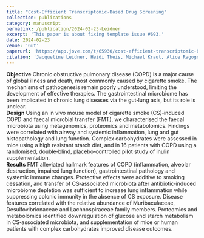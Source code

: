 ```yaml
---
title: "Cost-Efficient Transcriptomic-Based Drug Screening"
collection: publications
category: manuscript
permalink: /publication/2024-02-23-Leidner
excerpt: 'This paper is about fixing template issue #693.'
date: 2024-02-23
venue: 'Gut'
paperurl: 'https://app.jove.com/t/65930/cost-efficient-transcriptomic-based-drug-screening'
citation: 'Jacqueline Leidner, Heidi Theis, Michael Kraut, Alice Ragogna, Marc Beyer, Joachim Schultze, Jonas Schulte-Schrepping, Caterina Carraro, Lorenzo Bonaguro. (2024). &quot;Cost-Efficient Transcriptomic-Based Drug Screening.&quot; <i>Jove</i>. 204.'
---
```


**Objective** Chronic obstructive pulmonary disease (COPD)
is a major cause of global illness and death, most commonly
caused by cigarette smoke. The mechanisms of pathogenesis
remain poorly understood, limiting the development of
effective therapies. The gastrointestinal microbiome has been
implicated in chronic lung diseases via the gut‐lung axis, but
its role is unclear.\
**Design** Using an in vivo mouse model of cigarette smoke
(CS)‐induced COPD and faecal microbial transfer (FMT), we
characterised the faecal microbiota using metagenomics,
proteomics and metabolomics. Findings were correlated
with airway and systemic inflammation, lung and gut
histopathology and lung function. Complex carbohydrates
were assessed in mice using a high resistant starch diet, and
in 16 patients with COPD using a randomised, double‐blind,
placebo‐controlled pilot study of inulin supplementation.\
**Results** FMT alleviated hallmark features of COPD
(inflammation, alveolar destruction, impaired lung function),
gastrointestinal pathology and systemic immune changes.
Protective effects were additive to smoking cessation, and
transfer of CS‐associated microbiota after antibiotic‐induced
microbiome depletion was sufficient to increase lung
inflammation while suppressing colonic immunity in the
absence of CS exposure. Disease features correlated with the
relative abundance of Muribaculaceae, Desulfovibrionaceae
and Lachnospiraceae family members. Proteomics and
metabolomics identified downregulation of glucose and
starch metabolism in CS‐associated microbiota, and
supplementation of mice or human patients with complex
carbohydrates improved disease outcomes.